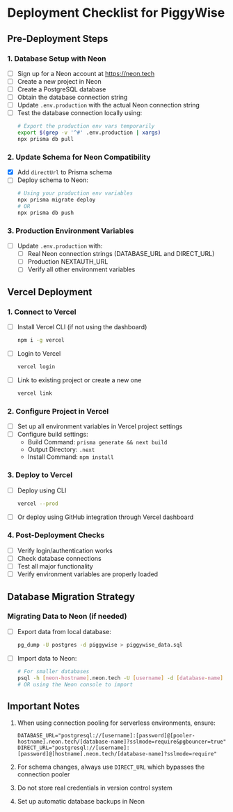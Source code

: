 # Deployment Checklist for PiggyWise

## Pre-Deployment Steps

### 1. Database Setup with Neon
- [ ] Sign up for a Neon account at https://neon.tech
- [ ] Create a new project in Neon
- [ ] Create a PostgreSQL database
- [ ] Obtain the database connection string
- [ ] Update `.env.production` with the actual Neon connection string
- [ ] Test the database connection locally using:
  ```bash
  # Export the production env vars temporarily
  export $(grep -v '^#' .env.production | xargs)
  npx prisma db pull
  ```

### 2. Update Schema for Neon Compatibility
- [x] Add `directUrl` to Prisma schema
- [ ] Deploy schema to Neon:
  ```bash
  # Using your production env variables
  npx prisma migrate deploy
  # OR
  npx prisma db push
  ```

### 3. Production Environment Variables
- [ ] Update `.env.production` with:
  - [ ] Real Neon connection strings (DATABASE_URL and DIRECT_URL)
  - [ ] Production NEXTAUTH_URL 
  - [ ] Verify all other environment variables

## Vercel Deployment

### 1. Connect to Vercel
- [ ] Install Vercel CLI (if not using the dashboard)
  ```bash
  npm i -g vercel
  ```
- [ ] Login to Vercel
  ```bash
  vercel login
  ```
- [ ] Link to existing project or create a new one
  ```bash
  vercel link
  ```

### 2. Configure Project in Vercel
- [ ] Set up all environment variables in Vercel project settings
- [ ] Configure build settings:
  - Build Command: `prisma generate && next build`
  - Output Directory: `.next`
  - Install Command: `npm install`

### 3. Deploy to Vercel
- [ ] Deploy using CLI
  ```bash
  vercel --prod
  ```
- [ ] Or deploy using GitHub integration through Vercel dashboard

### 4. Post-Deployment Checks
- [ ] Verify login/authentication works
- [ ] Check database connections
- [ ] Test all major functionality
- [ ] Verify environment variables are properly loaded

## Database Migration Strategy

### Migrating Data to Neon (if needed)
- [ ] Export data from local database:
  ```bash
  pg_dump -U postgres -d piggywise > piggywise_data.sql
  ```
- [ ] Import data to Neon:
  ```bash
  # For smaller databases
  psql -h [neon-hostname].neon.tech -U [username] -d [database-name] < piggywise_data.sql
  # OR using the Neon console to import
  ```

## Important Notes
1. When using connection pooling for serverless environments, ensure:
   ```
   DATABASE_URL="postgresql://[username]:[password]@[pooler-hostname].neon.tech/[database-name]?sslmode=require&pgbouncer=true"
   DIRECT_URL="postgresql://[username]:[password]@[hostname].neon.tech/[database-name]?sslmode=require"
   ```

2. For schema changes, always use `DIRECT_URL` which bypasses the connection pooler

3. Do not store real credentials in version control system

4. Set up automatic database backups in Neon 